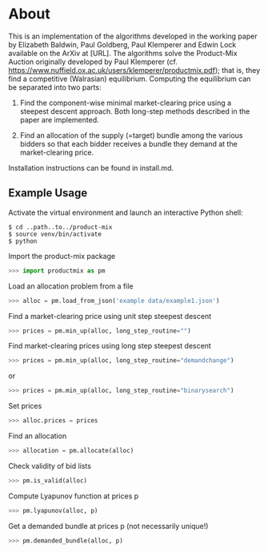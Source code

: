 # About

This is an implementation of the algorithms developed in the working paper by Elizabeth Baldwin, Paul Goldberg,
Paul Klemperer and Edwin Lock available on the ArXiv at [URL]. The algorithms solve the Product-Mix Auction originally developed by Paul Klemperer (cf. https://www.nuffield.ox.ac.uk/users/klemperer/productmix.pdf); that is, they find a competitive (Walrasian) equilibrium. Computing the equilibrium can be separated into two parts:

1) Find the component-wise minimal market-clearing price using a steepest
descent approach. Both long-step methods described in the paper are
implemented.

2) Find an allocation of the supply (=target) bundle among the various bidders
so that each bidder receives a bundle they demand at the market-clearing price.

Installation instructions can be found in install.md.

## Example Usage

Activate the virtual environment and launch an interactive Python shell:

```console
$ cd ..path..to../product-mix
$ source venv/bin/activate
$ python
```

Import the product-mix package
```python
>>> import productmix as pm
```
Load an allocation problem from a file
```python
>>> alloc = pm.load_from_json('example data/example1.json')
```

Find a market-clearing price using unit step steepest descent
```python
>>> prices = pm.min_up(alloc, long_step_routine="")
```

Find market-clearing prices using long step steepest descent
```python
>>> prices = pm.min_up(alloc, long_step_routine="demandchange")
```
or
```python
>>> prices = pm.min_up(alloc, long_step_routine="binarysearch")
```

Set prices
```python
>>> alloc.prices = prices
```

Find an allocation
```python
>>> allocation = pm.allocate(alloc)
```

Check validity of bid lists
```python
>>> pm.is_valid(alloc)
```

Compute Lyapunov function at prices p
```python
>>> pm.lyapunov(alloc, p)
```

Get a demanded bundle at prices p (not necessarily unique!)
```python
>>> pm.demanded_bundle(alloc, p)
```
